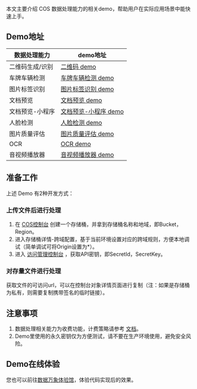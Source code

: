 本文主要介绍 COS 数据处理能力的相关demo，帮助用户在实际应用场景中能快速上手。

## Demo地址

| 数据处理能力            | demo地址                                     |
| ------------- | --------------------------------------- |
| 二维码生成/识别  | [二维码 demo](https://github.com/tencentyun/cos-demo/tree/main/qrcode) |
| 车牌车辆检测    | [车牌车辆检测 demo](https://github.com/tencentyun/cos-demo/tree/main/car-detect) |
| 图片标签识别    | [图片标签识别 demo](https://github.com/tencentyun/cos-demo/tree/main/detect-image-label) |
| 文档预览       | [文档预览 demo](https://github.com/tencentyun/cos-demo/tree/main/doc-preview) |
| 文档预览-小程序  | [文档预览-小程序  demo](https://github.com/tencentyun/cos-demo/tree/main/miniprogram/doc-preview-miniprogram) |
| 人脸检测       | [人脸检测 demo](https://github.com/tencentyun/cos-demo/tree/main/face-detect) |
| 图片质量评估    | [图片质量评估 demo](https://github.com/tencentyun/cos-demo/tree/main/image-quality) |
| OCR           | [OCR demo](https://github.com/tencentyun/cos-demo/tree/main/ocr) |
| 音视频播放器     | [音视频播放器 demo](https://github.com/tencentyun/cos-demo/tree/main/cos-video) |


## 准备工作

上述 Demo 有2种开发方式：

### 上传文件后进行处理

1. 在 [COS控制台](https://console.cloud.tencent.com/cos/bucket) 创建一个存储桶，并拿到存储桶名称和地域，即Bucket，Region。
2. 进入存储桶详情-跨域配置，基于当前环境设置对应的跨域规则，方便本地调试（简单调试可将Origin设置为*）。
3. 进入 [访问管理控制台](https://console.cloud.tencent.com/cam/capi) ，获取API密钥，即SecretId，SecretKey。


### 对存量文件进行处理

获取文件的可访问url，可以在控制台对象详情页面进行复制（注：如果是存储桶为私有，则需要复制携带签名的临时链接）。


## 注意事项

1. 数据处理相关能力为收费功能，计费策略请参考 [文档](https://cloud.tencent.com/document/product/436/58963)。
2. Demo里使用的永久密钥仅为方便测试，请不要在生产环境使用，避免安全风险。


## Demo在线体验

您也可以前往[数据万象体验馆](https://cloud.tencent.com/act/pro/cosExhibition)，体验代码实现后的效果。
